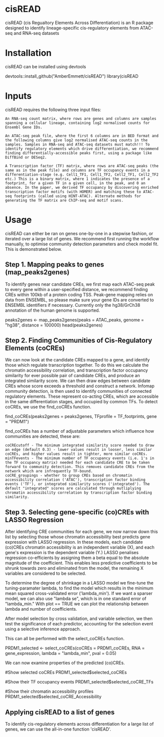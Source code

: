 # cisREAD
cisREAD (cis Regualtory Elements Across Differentiation) is an R package designed to identify lineage-specific cis-regulatory elements from ATAC-seq and RNA-seq datasets

# Installation

cisREAD can be installed using devtools

devtools::install_github("AmberEmmett/cisREAD")
library(cisREAD

# Inputs

cisREAD requires the following three input files:

    An RNA-seq count matrix, where rows are genes and columns are samples spanning a cellular lineage, containing log2 normalised counts for Ensembl Gene IDs.

    An ATAC-seq peak file, where the first 6 columns are in BED format and the following columns give log2 normalised ATAC-seq counts in the samples. Samples in RNA-seq and ATAC-seq datasets must match!!! To identify regulatory elements which drive differentiation, we recommend finding differentially-accessible peaks first, using a package like DiffBind or DESeq2.

    A Transcription factor (TF) matrix, where rows are ATAC-seq peaks (the same as in the peak file) and columns are TF occupancy events in a differentiation-stage (e.g. Cell1_TF1, Cell1_TF2, Cell2_TF1, Cell2_TF2 etc.) This is a binary matrix, where 1 indicates the presence of a footprint, for a given TF in a given cell, in the peak, and 0 an absence. In the paper, we derived TF occupancy by discovering enriched transcription factor motifs (with HOMER) and matching these to ATAC-seq footprints (called using HINT-ATAC). Alternate methods for generating the TF matrix are ChIP-seq and motif scans.

# Usage

cisREAD can either be ran on genes one-by-one in a stepwise fashion, or iterated over a large list of genes. We recommend first running the workflow manually, to optimise community detection parameters and check model fit. This is demonstrated below.

## Step 1. Mapping peaks to genes (map_peaks2genes)

To identify genes near candidate CREs, we first map each ATAC-seq peak to every gene within a user-specified distance, we recommend finding CREs within 100kb of a protein coding TSS. Peak-gene mapping relies on data from ENSEMBL, so please make sure your gene IDs are converted to ENSEMBL identifiers if necessary. Currently only the hg38/GrCh38 annotation of the human genome is supported.

peaks2genes <- map_peaks2genes(peaks = ATAC_peaks, genome = "hg38", distance = 100000)
head(peaks2genes)

## Step 2. Finding Communities of Cis-Regulatory Elements (coCREs)

We can now look at the candidate CREs mapped to a gene, and identify those which regulate transcription together. To do this we calculate the chromatin accessibility correlation, and transcription factor occupancy similarity for ever possible pair of candidate CREs, and produce an integrated similarity score. We can then draw edges between candidate CREs whose score exceeds a threshold and construct a network. Infomap community detection, is then used to identify communities of connected regulatory elements. These represent co-acting CREs, which are accessible in the same differentiation stages, and occupied by common TFs. To detect coCREs, we use the find_coCREs function.

find_coCREs(peaks2genes = peaks2genes, TFprofile = TF_footprints, gene = "PRDM1")

find_coCREs has a number of adjustable parameters which influence how communities are detected, these are:

    coCREcutoff - The minimum integrated similarity score needed to draw an edge (default 0.3) - lower values result in looser, less similar coCREs, and higher values result in tighter, more similar coCREs.
    minTFevents - The minimum number of TF occupancy events (i.e. 1's in the TF occupancy matrix) needed for each candidate CRE to be taken forward to community detection. This removes candidate CREs from the network which are infrequently TF-bound.
    coCRE_groupings - whether to group CREs based on chromatin accessibility correlation ('ATAC'), transcription factor binding events ('TF'), or integrated similarity scores ('integrated'). The default "integrated" scores are calculated through mutliplying chromatin accessibility correlation by transcription factor binding similarity. 
    
## Step 3. Selecting gene-specific (co)CREs with LASSO Regression

After identifying CRE communities for each gene, we now narrow down this list by selecting those whose chromatin accessibility best predicts gene expression with LASSO regression. In these models, each candidate (co)CREs chromatin accessibility is an independent variable (X), and each gene's expression is the dependent variable (Y.) LASSO penalises regression co-efficients by assigning them a beta equal to the absolute magnitude of the coefficient. This enables less predictive coefficients to be shrunk towards zero and eliminated from the model, the remaining X variables are considered to be selected.

To determine the degree of shrinkage in a LASSO model we fine-tune the tuning-paramater lambda, to find the model which results in the minimum mean squared cross-validated error ('lambda_min'). If we want a sparser model, we can also use "lambda se", which is in one standard error of "lambda_min." With plot == TRUE we can plot the relationship between lambda and number of coefficients.

After model selection by cross validation, and variable selection, we then test the significance of each predictor, accounting for the selection event using a selective inference approach.

This can all be performed with the select_coCREs function.

PRDM1_selected <- select_coCREs(coCREs = PRDM1_coCREs, RNA = gene_expression, lambda = "lambda_min", pval = 0.05)

We can now examine properties of the predicted (co)CREs.

#Show selected coCREs
PRDM1_selected$selected_coCREs

#Show their TF occupancy events
PRDM1_selected$selected_coCRE_TFs

#Show their chromatin accessibility profiles
PRDM1_selected$selected_coCRE_Accessibility

## Applying cisREAD to a list of genes

To identify cis-regulatory elements across differentiation for a large list of genes, we can use the all-in-one function 'cisREAD'. 
